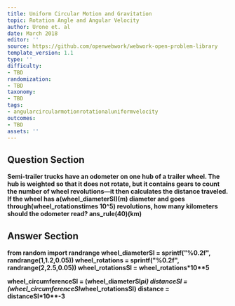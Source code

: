 ```yaml
---
title: Uniform Circular Motion and Gravitation
topic: Rotation Angle and Angular Velocity
author: Urone et. al
date: March 2018
editor: ''
source: https://github.com/openwebwork/webwork-open-problem-library
template_version: 1.1
type: ''
difficulty:
- TBD
randomization:
- TBD
taxonomy:
- TBD
tags:
- angularcircularmotionrotationaluniformvelocity
outcomes:
- TBD
assets: ''
---
```


## Question Section 

<b>
Semi-trailer trucks have an odometer on one hub of a trailer wheel. The hub is weighted so that it does not rotate, but it contains gears to count the number of wheel revolutions—it then calculates the distance traveled. If the wheel has a(wheel_diameterSI)(m) diameter and goes through(wheel_rotationstimes 10^5) revolutions, how many kilometers should the odometer read? 
ans_rule(40)(km)



## Answer Section

from random import randrange
wheel_diameterSI = sprintf("%0.2f", randrange(1,1.2,0.05))
wheel_rotations  = sprintf("%0.2f", randrange(2,2.5,0.05))
wheel_rotationsSI = wheel_rotations*10**5 

wheel_circumferenceSI = (wheel_diameterSI*pi)
distanceSI = (wheel_circumferenceSI*wheel_rotationsSI)
distance = distanceSI*10**-3